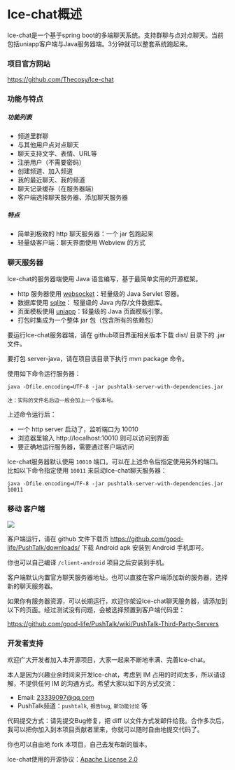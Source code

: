 # Ice-chat概述
Ice-chat是一个基于spring boot的多端聊天系统。支持群聊与点对点聊天。当前包括uniapp客户端与Java服务器端。3分钟就可以整套系统跑起来。

### 项目官方网站
<https://github.com/Thecosy/Ice-chat>

### 功能与特点

##### 功能列表

* 频道里群聊
* 与其他用户点对点聊天
* 聊天支持文字、表情、URL等
* 注册用户（不需要密码）
* 创建频道、加入频道
* 我的最近聊天、我的频道
* 聊天记录缓存（在服务器端）
* 客户端选择聊天服务器、添加聊天服务器

##### 特点

* 简单到极致的 http 聊天服务器：一个 jar 包跑起来
* 轻量级客户端：聊天界面使用 Webview 的方式

### 聊天服务器

Ice-chat的服务器端使用 Java 语言编写，基于最简单实用的开源框架。

* http 服务器使用 [websocket](http://www.eclipse.org/jetty/)：轻量级的 Java Servlet 容器。
* 数据库使用 [sqlite](http://http://www.h2database.com/)： 轻量级的 Java 内存/文件数据库。
* 页面模板使用 [uniapp](http://freemarker.sourceforge.net/)：轻量级的 Java 页面模板引擎。
* 打包时集成为一个整体 jar 包（包含所有的依赖包）

要运行Ice-chat服务器端，请在 github项目界面相关版本下载 dist/ 目录下的  .jar 文件。

要打包 server-java，请在项目该目录下执行 mvn package 命令。

使用如下命令运行服务器：

	java -Dfile.encoding=UTF-8 -jar pushtalk-server-with-dependencies.jar

`注：实际的文件名后边一般会加上一个版本号。`

上述命令运行后：

* 一个 http server 启动了，监听端口为 10010
* 浏览器里输入 http://localhost:10010 则可以访问到界面
* 要正确地运行服务器，需要通过客户端访问

Ice-chat服务器默认使用 `10010` 端口。可以在上述命令后指定使用另外的端口。比如以下命令指定使用 `10011` 来启动Ice-chat聊天服务器：

	java -Dfile.encoding=UTF-8 -jar pushtalk-server-with-dependencies.jar 10011


### 移动 客户端

![](https://github.com/downloads/good-life/PushTalk/pushtalk_client.png)

客户端运行，请在 github 文件下载页 <https://github.com/good-life/PushTalk/downloads/> 下载 Android apk 安装到 Android 手机即可。

你也可以自己编译 `/client-android` 项目之后安装到手机。

客户端默认内置官方聊天服务器地址。也可以直接在客户端添加新的服务器，选择新的聊天服务器。

如果你有服务器资源，可以长期运行，欢迎你架设Ice-chat聊天服务器，请添加到以下的页面。经过测试没有问题，会被选择预置到客户端代码里：

<https://github.com/good-life/PushTalk/wiki/PushTalk-Third-Party-Servers>


### 开发者支持

欢迎广大开发者加入本开源项目，大家一起来不断地丰满、完善Ice-chat。

本人是因为兴趣业余时间来开发Ice-chat，考虑到 IM 占用的时间太多，所以请谅解，不提供任何 IM 的沟通方式。希望大家以如下的方式交流：

* Email:  <23339097@qq.com>
* PushTalk频道：`pushtalk`, `报告bug`, `新功能讨论` 等

代码提交方式：请先提交Bug修复，把 diff 以文件方式发邮件给我。合作多次后，我可以把你加入到本项目贡献者里来，你就可以随时自由地提交代码了。

你也可以自由地 fork 本项目，自己去发布新的版本。

Ice-chat使用的开源协议：[Apache License 2.0](http://www.apache.org/licenses/LICENSE-2.0)

